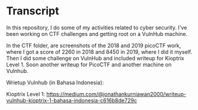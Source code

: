 # Transcript

In this repository, I do some of my activities related to cyber security. I've been working on CTF challenges and getting root on a VulnHub machine.

In the CTF folder, are screenshots of the 2018 and 2019 picoCTF work, where I got a score of 2260 in 2018 and 8450 in 2019, where I did it myself. Then I did some challenge on VulnHub and included writeup for Kioptrix Level 1. Soon another writeup for PicoCTF and another machine on Vulnhub.

Wrietup Vulnhub (in Bahasa Indonesia):

Kioptrix Level 1: https://medium.com/@jonathankurniawan2000/writeup-vulnhub-kioptrix-1-bahasa-indonesia-c616b8de729c
